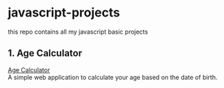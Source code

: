 # javascript-projects
this repo contains all my javascript basic projects

## 1. Age Calculator
[Age Calculator](https://github.com/ModulusG/javascript-projects/tree/main/age-calculator)  
A simple web application to calculate your age based on the date of birth.
